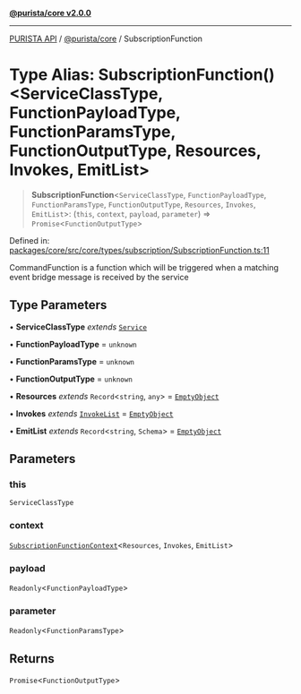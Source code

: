 [**@purista/core v2.0.0**](../README.md)

***

[PURISTA API](../../../packages.md) / [@purista/core](../README.md) / SubscriptionFunction

# Type Alias: SubscriptionFunction()\<ServiceClassType, FunctionPayloadType, FunctionParamsType, FunctionOutputType, Resources, Invokes, EmitList\>

> **SubscriptionFunction**\<`ServiceClassType`, `FunctionPayloadType`, `FunctionParamsType`, `FunctionOutputType`, `Resources`, `Invokes`, `EmitList`\>: (`this`, `context`, `payload`, `parameter`) => `Promise`\<`FunctionOutputType`\>

Defined in: [packages/core/src/core/types/subscription/SubscriptionFunction.ts:11](https://github.com/puristajs/purista/blob/master/packages/core/src/core/types/subscription/SubscriptionFunction.ts#L11)

CommandFunction is a function which will be triggered when a matching event bridge message is received by the service

## Type Parameters

• **ServiceClassType** *extends* [`Service`](../classes/Service.md)

• **FunctionPayloadType** = `unknown`

• **FunctionParamsType** = `unknown`

• **FunctionOutputType** = `unknown`

• **Resources** *extends* `Record`\<`string`, `any`\> = [`EmptyObject`](EmptyObject.md)

• **Invokes** *extends* [`InvokeList`](InvokeList.md) = [`EmptyObject`](EmptyObject.md)

• **EmitList** *extends* `Record`\<`string`, `Schema`\> = [`EmptyObject`](EmptyObject.md)

## Parameters

### this

`ServiceClassType`

### context

[`SubscriptionFunctionContext`](SubscriptionFunctionContext.md)\<`Resources`, `Invokes`, `EmitList`\>

### payload

`Readonly`\<`FunctionPayloadType`\>

### parameter

`Readonly`\<`FunctionParamsType`\>

## Returns

`Promise`\<`FunctionOutputType`\>
